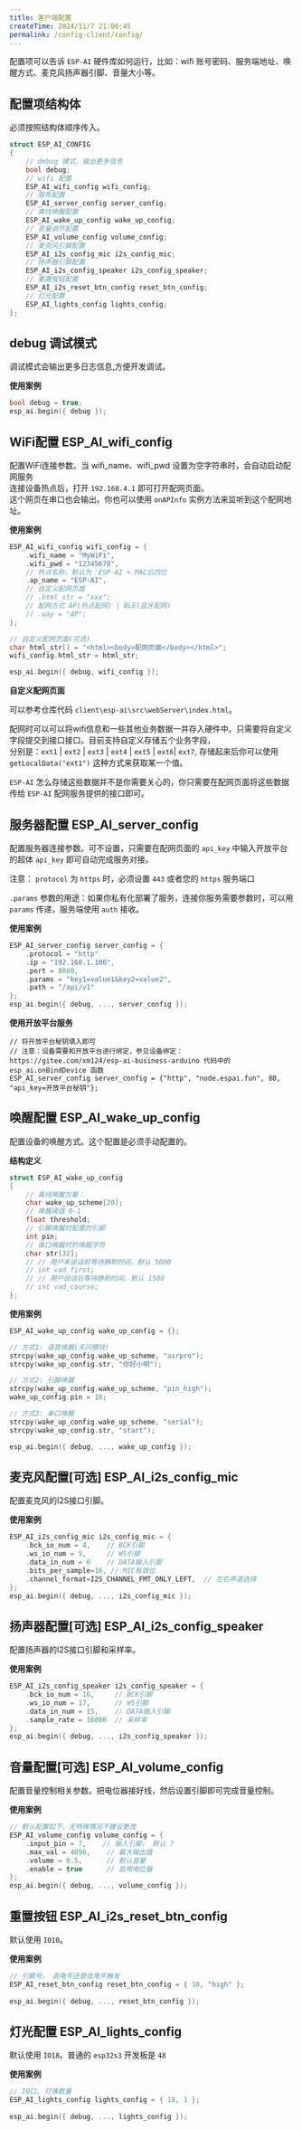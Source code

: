 ```yaml
---
title: 客户端配置
createTime: 2024/11/7 21:06:45
permalink: /config-client/config/
---
```

 
配置项可以告诉 `ESP-AI` 硬件库如何运行，比如：wifi 账号密码、服务端地址、唤醒方式、麦克风扬声器引脚、音量大小等。


## 配置项结构体

必须按照结构体顺序传入。

```c
struct ESP_AI_CONFIG
{
    // debug 模式，输出更多信息
    bool debug;
    // wifi 配置
    ESP_AI_wifi_config wifi_config;
    // 服务配置
    ESP_AI_server_config server_config;
    // 离线唤醒配置
    ESP_AI_wake_up_config wake_up_config;
    // 音量调节配置
    ESP_AI_volume_config volume_config;
    // 麦克风引脚配置
    ESP_AI_i2s_config_mic i2s_config_mic;
    // 扬声器引脚配置
    ESP_AI_i2s_config_speaker i2s_config_speaker;
    // 重置按钮配置
    ESP_AI_i2s_reset_btn_config reset_btn_config;
    // 灯光配置
    ESP_AI_lights_config lights_config;
};

```


## debug 调试模式
调试模式会输出更多日志信息,方便开发调试。

**使用案例**
```c
bool debug = true;
esp_ai.begin({ debug });
```


## WiFi配置 ESP_AI_wifi_config 

配置WiFi连接参数。当 wifi_name、wifi_pwd 设置为空字符串时，会自动启动配网服务   
连接设备热点后，打开 `192.168.4.1` 即可打开配网页面。   
这个网页在串口也会输出。你也可以使用 `onAPInfo` 实例方法来监听到这个配网地址。


**使用案例**
```c
ESP_AI_wifi_config wifi_config = {
    .wifi_name = "MyWiFi",
    .wifi_pwd = "12345678",
    // 热点名称，默认为：ESP-AI + MAC后四位
    .ap_name = "ESP-AI",
    // 自定义配网页面
    // .html_str = "xxx"; 
    // 配网方式 AP(热点配网) | BLE(蓝牙配网)
    // .way = "AP"; 
};

// 自定义配网页面(可选)
char html_str[] = "<html><body>配网页面</body></html>";
wifi_config.html_str = html_str;

esp_ai.begin({ debug, wifi_config });
```


**自定义配网页面**    

可以参考仓库代码 `client\esp-ai\src\webServer\index.html`。   

配网时可以可以将wifi信息和一些其他业务数据一并存入硬件中。只需要将自定义字段提交到接口接口。目前支持自定义存储五个业务字段，    
分别是：`ext1` | `ext2` | `ext3` | `ext4` | `ext5` | `ext6`| `ext7`, 存储起来后你可以使用 `getLocalData("ext1")` 这种方式来获取某一个值。

`ESP-AI` 怎么存储这些数据并不是你需要关心的，你只需要在配网页面将这些数据传给 `ESP-AI` 配网服务提供的接口即可。


## 服务器配置 ESP_AI_server_config 
配置服务器连接参数。可不设置，只需要在配网页面的 `api_key` 中输入开放平台的超体 `api_key` 即可自动完成服务对接。

注意： `protocol` 为 `https` 时，必须设置 `443` 或者您的 `https` 服务端口

`.params` 参数的用途：如果你私有化部署了服务，连接你服务需要参数时，可以用 `params` 传递，服务端使用 `auth` 接收。

**使用案例**
```c
ESP_AI_server_config server_config = {
    .protocol = "http"
    .ip = "192.168.1.100",
    .port = 8080,
    .params = "key1=value1&key2=value2",
    .path = "/api/v1"
};
esp_ai.begin({ debug, ..., server_config });
```

**使用开放平台服务**
``` 
// 将开放平台秘钥填入即可
// 注意：设备需要和开放平台进行绑定，参见设备绑定： https://gitee.com/xm124/esp-ai-business-arduino 代码中的 esp_ai.onBindDevice 函数
ESP_AI_server_config server_config = {"http", "node.espai.fun", 80, "api_key=开放平台秘钥"};
```

## 唤醒配置 ESP_AI_wake_up_config 
配置设备的唤醒方式。这个配置是必须手动配置的。


**结构定义**
```c
struct ESP_AI_wake_up_config
{
    // 离线唤醒方案：
    char wake_up_scheme[20];
    // 唤醒阈值 0-1
    float threshold;
    // 引脚唤醒时配置的引脚
    int pin;
    // 串口唤醒时的唤醒字符
    char str[32];
    // // 用户未说话前等待静默时间，默认 5000
    // int vad_first;
    // // 用户说话后等待静默时间，默认 1500
    // int vad_course;
};

```

**使用案例**


```c
ESP_AI_wake_up_config wake_up_config = {};

// 方式1: 语音唤醒(天问模块)
strcpy(wake_up_config.wake_up_scheme, "asrpro");
strcpy(wake_up_config.str, "你好小明");

// 方式2: 引脚唤醒
strcpy(wake_up_config.wake_up_scheme, "pin_high");
wake_up_config.pin = 10;

// 方式3: 串口唤醒
strcpy(wake_up_config.wake_up_scheme, "serial"); 
strcpy(wake_up_config.str, "start");

esp_ai.begin({ debug, ..., wake_up_config });
```
<!-- 
**更快的响应**
把 vad 设置短一些即可。 别忘了还有服务端 vad 配置也尽量设置短一些哦！
```c
ESP_AI_wake_up_config wake_up_config = {};

ESP_AI_wake_up_config wake_up_config = { "edge_impulse", 0.9, 10, "start",  5000, 500  }; // 内置语音唤醒 

esp_ai.begin({ debug, ..., wake_up_config });
``` -->


## 麦克风配置[可选] ESP_AI_i2s_config_mic
配置麦克风的I2S接口引脚。

**使用案例**
```c
ESP_AI_i2s_config_mic i2s_config_mic = {
    .bck_io_num = 4,    // BCK引脚
    .ws_io_num = 5,     // WS引脚  
    .data_in_num = 6    // DATA输入引脚
    .bits_per_sample=16, // MIC有效位
    .channel_format=I2S_CHANNEL_FMT_ONLY_LEFT,  // 左右声道选择
};
esp_ai.begin({ debug, ..., i2s_config_mic });
```

## 扬声器配置[可选] ESP_AI_i2s_config_speaker  
配置扬声器的I2S接口引脚和采样率。

**使用案例**
```c
ESP_AI_i2s_config_speaker i2s_config_speaker = {
    .bck_io_num = 16,     // BCK引脚
    .ws_io_num = 17,      // WS引脚
    .data_in_num = 15,    // DATA输入引脚
    .sample_rate = 16000  // 采样率
};
esp_ai.begin({ debug, ..., i2s_config_speaker });
```

## 音量配置[可选] ESP_AI_volume_config 
配置音量控制相关参数。把电位器接好线，然后设置引脚即可完成音量控制。

**使用案例**
```c
// 默认配置如下，无特殊情况不建议更改
ESP_AI_volume_config volume_config = {
    .input_pin = 7,    // 输入引脚， 默认 7
    .max_val = 4096,    // 最大输出值
    .volume = 0.5,      // 默认音量
    .enable = true      // 启用电位器
};
esp_ai.begin({ debug, ..., volume_config });
```


## 重置按钮 ESP_AI_i2s_reset_btn_config 
默认使用 `IO10`。 

**使用案例**
```c
// 引脚号， 高电平还是低电平触发
ESP_AI_reset_btn_config reset_btn_config = { 10, "high" };
 
esp_ai.begin({ debug, ..., reset_btn_config });
```


## 灯光配置 ESP_AI_lights_config 
默认使用 `IO18`。普通的 `esp32s3` 开发板是 `48`

**使用案例**
```c 
// IO口, 灯珠数量
ESP_AI_lights_config lights_config = { 18, 1 };
 
esp_ai.begin({ debug, ..., lights_config });
```



